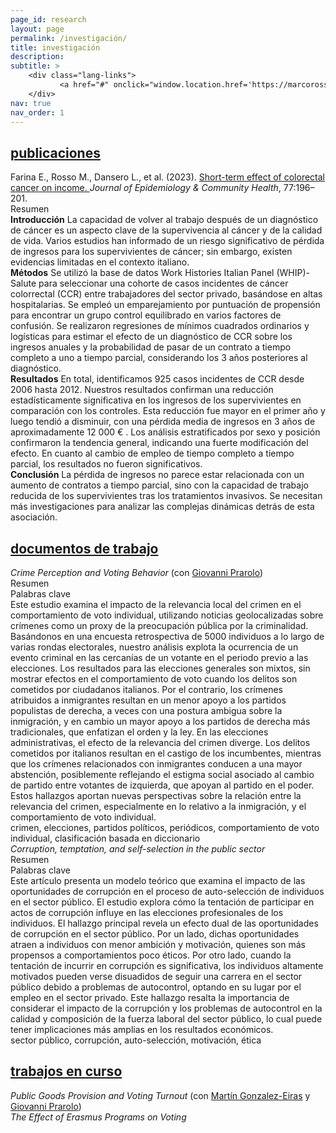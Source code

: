 ```yaml
---
page_id: research
layout: page
permalink: /investigación/
title: investigación
description:
subtitle: >
    <div class="lang-links">
           <a href="#" onclick="window.location.href='https://marcorosso.com/research/'; return false;">research</a>&nbsp;|&nbsp;<a href="/it/ricerca/" hreflang="it">ricerca</a>
    </div>
nav: true
nav_order: 1
---
```

<!-- Sección de Publicaciones -->
<div class="projects">
  <a href="javascript:void(0);" onclick="toggleVisibility('content-1')">
    <h2 class="category">
      <i class="fa-solid fa-chevron-right fa-2xs rotated" id="chevron-content-1"></i>
      <span>publicaciones</span>
    </h2>
  </a>
</div>

<div id="content-1" class="toggle-section expanded">

  <div class="entry-block">
    <div class="icon-entry indented">
      <i class="fa-solid fa-newspaper fa-fw"></i>
      <span>
        Farina E., Rosso M., Dansero L., et al. (2023). 
        <a href="https://doi.org/10.1136/jech-2022-220088" target="_blank" rel="noopener noreferrer">
          Short-term effect of colorectal cancer on income.
        </a> 
        <i>Journal of Epidemiology & Community Health</i>, 77:196–201.
      </span>
    </div>
    <div class="pill-container">
      <div class="pill-button toggle-pill" data-target="abstract-crc">
        <i class="fa-solid fa-chevron-right fa-2xs"></i>
        <span class="toggle-label">Resumen</span>
      </div>
    </div>
    <div id="abstract-crc" class="toggle-box">
      <b>Introducción</b> La capacidad de volver al trabajo después de un diagnóstico de cáncer es un aspecto clave de la supervivencia al cáncer y de la calidad de vida. Varios estudios han informado de un riesgo significativo de pérdida de ingresos para los supervivientes de cáncer; sin embargo, existen evidencias limitadas en el contexto italiano. <br>
      <b>Métodos</b> Se utilizó la base de datos Work Histories Italian Panel (WHIP)-Salute para seleccionar una cohorte de casos incidentes de cáncer colorrectal (CCR) entre trabajadores del sector privado, basándose en altas hospitalarias. Se empleó un emparejamiento por puntuación de propensión para encontrar un grupo control equilibrado en varios factores de confusión. Se realizaron regresiones de mínimos cuadrados ordinarios y logísticas para estimar el efecto de un diagnóstico de CCR sobre los ingresos anuales y la probabilidad de pasar de un contrato a tiempo completo a uno a tiempo parcial, considerando los 3 años posteriores al diagnóstico. <br>
      <b>Resultados</b> En total, identificamos 925 casos incidentes de CCR desde 2006 hasta 2012. Nuestros resultados confirman una reducción estadísticamente significativa en los ingresos de los supervivientes en comparación con los controles. Esta reducción fue mayor en el primer año y luego tendió a disminuir, con una pérdida media de ingresos en 3 años de aproximadamente 12 000 € . Los análisis estratificados por sexo y posición confirmaron la tendencia general, indicando una fuerte modificación del efecto. En cuanto al cambio de empleo de tiempo completo a tiempo parcial, los resultados no fueron significativos. <br>
      <b>Conclusión</b> La pérdida de ingresos no parece estar relacionada con un aumento de contratos a tiempo parcial, sino con la capacidad de trabajo reducida de los supervivientes tras los tratamientos invasivos. Se necesitan más investigaciones para analizar las complejas dinámicas detrás de esta asociación.
    </div>
  </div>

</div>

<!-- Sección de Documentos de Trabajo -->
<div class="projects">
  <a href="javascript:void(0);" onclick="toggleVisibility('content-2')">
    <h2 class="category">
      <i class="fa-solid fa-chevron-right fa-2xs rotated" id="chevron-content-2"></i>
      <span>documentos de trabajo</span>
    </h2>
  </a>
</div>

<div id="content-2" class="toggle-section expanded">

  <!-- Paper 1 -->
  <div class="entry-block">
    <div class="icon-entry indented">
      <i class="fa-solid fa-book-open fa-fw"></i>
      <span>
        <em>Crime Perception and Voting Behavior</em> (con 
        <a href="https://sites.google.com/site/giovanniprarolo/" target="_blank" rel="noopener noreferrer">
          Giovanni Prarolo</a>)
      </span>
    </div>
    <div class="pill-container">
      <div class="pill-button toggle-pill" data-target="abstract-crime">
        <i class="fa-solid fa-chevron-right fa-2xs"></i>
        <span class="toggle-label">Resumen</span>
      </div>
      <div class="pill-button toggle-pill" data-target="keywords-crime">
        <i class="fa-solid fa-chevron-right fa-2xs"></i>
        <span class="toggle-label">Palabras clave</span>
      </div>
    </div>
    <div id="abstract-crime" class="toggle-box">
      Este estudio examina el impacto de la relevancia local del crimen en el comportamiento de voto individual, utilizando noticias geolocalizadas sobre crímenes como un proxy de la preocupación pública por la criminalidad. Basándonos en una encuesta retrospectiva de 5000 individuos a lo largo de varias rondas electorales, nuestro análisis explota la ocurrencia de un evento criminal en las cercanías de un votante en el periodo previo a las elecciones. Los resultados para las elecciones generales son mixtos, sin mostrar efectos en el comportamiento de voto cuando los delitos son cometidos por ciudadanos italianos. Por el contrario, los crímenes atribuidos a inmigrantes resultan en un menor apoyo a los partidos populistas de derecha, a veces con una postura ambigua sobre la inmigración, y en cambio un mayor apoyo a los partidos de derecha más tradicionales, que enfatizan el orden y la ley. En las elecciones administrativas, el efecto de la relevancia del crimen diverge. Los delitos cometidos por italianos resultan en el castigo de los incumbentes, mientras que los crímenes relacionados con inmigrantes conducen a una mayor abstención, posiblemente reflejando el estigma social asociado al cambio de partido entre votantes de izquierda, que apoyan al partido en el poder. Estos hallazgos aportan nuevas perspectivas sobre la relación entre la relevancia del crimen, especialmente en lo relativo a la inmigración, y el comportamiento de voto individual.
    </div>
    <div id="keywords-crime" class="toggle-box">
      crimen, elecciones, partidos políticos, periódicos, comportamiento de voto individual, clasificación basada en diccionario
    </div>
  </div>

  <!-- Paper 2 -->
  <div class="entry-block">
    <div class="icon-entry indented">
      <i class="fa-solid fa-book-open fa-fw" title="Working paper"></i>
      <span>
        <em>Corruption, temptation, and self-selection in the public sector</em>
      </span>
    </div>
    <div class="pill-container">
      <div class="pill-button toggle-pill" data-target="abstract-corruption">
        <i class="fa-solid fa-chevron-right fa-2xs"></i>
        <span class="toggle-label">Resumen</span>
      </div>
      <div class="pill-button toggle-pill" data-target="keywords-corruption">
        <i class="fa-solid fa-chevron-right fa-2xs"></i>
        <span class="toggle-label">Palabras clave</span>
      </div>
    </div>
    <div id="abstract-corruption" class="toggle-box">
      Este artículo presenta un modelo teórico que examina el impacto de las oportunidades de corrupción en el proceso de auto-selección de individuos en el sector público. El estudio explora cómo la tentación de participar en actos de corrupción influye en las elecciones profesionales de los individuos. El hallazgo principal revela un efecto dual de las oportunidades de corrupción en el sector público. Por un lado, dichas oportunidades atraen a individuos con menor ambición y motivación, quienes son más propensos a comportamientos poco éticos. Por otro lado, cuando la tentación de incurrir en corrupción es significativa, los individuos altamente motivados pueden verse disuadidos de seguir una carrera en el sector público debido a problemas de autocontrol, optando en su lugar por el empleo en el sector privado. Este hallazgo resalta la importancia de considerar el impacto de la corrupción y los problemas de autocontrol en la calidad y composición de la fuerza laboral del sector público, lo cual puede tener implicaciones más amplias en los resultados económicos.
    </div>
    <div id="keywords-corruption" class="toggle-box">
      sector público, corrupción, auto-selección, motivación, ética
    </div>
  </div>

</div>

<!-- Sección de Trabajo en Curso -->
<div class="projects">
  <a href="javascript:void(0);" onclick="toggleVisibility('content-3')">
    <h2 class="category">
      <i class="fa-solid fa-chevron-right fa-2xs rotated" id="chevron-content-3"></i>
      <span>trabajos en curso</span>
    </h2>
  </a>
</div>

<div id="content-3" class="toggle-section expanded">

  <!-- Paper 1 -->
  <div class="entry-block">
    <div class="icon-entry indented">
      <i class="fa-solid fa-bookmark fa-fw"></i>
      <span>
        <em>Public Goods Provision and Voting Turnout</em> (con 
        <a href="https://sites.google.com/view/mgeiras/inicio" target="_blank" rel="noopener noreferrer">Martín Gonzalez-Eiras</a> y 
        <a href="https://sites.google.com/site/giovanniprarolo/" target="_blank" rel="noopener noreferrer">Giovanni Prarolo</a>)
      </span>
    </div>
  </div>

  <!-- Paper 2 -->
  <div class="entry-block">
    <div class="icon-entry indented">
      <i class="fa-solid fa-bookmark fa-fw" title="In progress"></i>
      <span><em>The Effect of Erasmus Programs on Voting</em></span>
    </div>
  </div>

</div>
